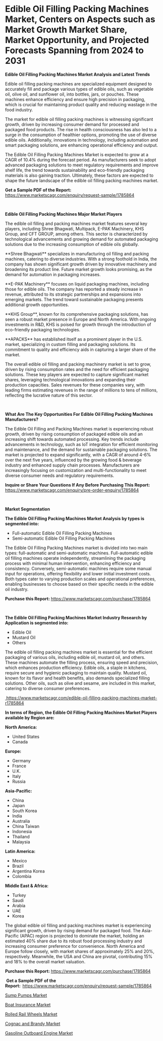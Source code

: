 <p><h1>Edible Oil Filling Packing Machines Market, Centers on Aspects such as Market Growth Market Share, Market Opportunity, and Projected Forecasts Spanning from 2024 to 2031</h1></p><p><strong>Edible Oil Filling Packing Machines Market Analysis and Latest Trends</strong></p>
<p><p>Edible oil filling packing machines are specialized equipment designed to accurately fill and package various types of edible oils, such as vegetable oil, olive oil, and sunflower oil, into bottles, jars, or pouches. These machines enhance efficiency and ensure high precision in packaging, which is crucial for maintaining product quality and reducing wastage in the food industry. </p><p>The market for edible oil filling packing machines is witnessing significant growth, driven by increasing consumer demand for processed and packaged food products. The rise in health consciousness has also led to a surge in the consumption of healthier options, promoting the use of diverse edible oils. Additionally, innovations in technology, including automation and smart packaging solutions, are enhancing operational efficiency and output. </p><p>The Edible Oil Filling Packing Machines Market is expected to grow at a CAGR of 10.4% during the forecast period. As manufacturers seek to adopt advanced packaging solutions to meet regulatory requirements and improve shelf life, the trend towards sustainability and eco-friendly packaging materials is also gaining traction. Ultimately, these factors are expected to shape the future landscape of the edible oil filling packing machines market.</p></p>
<p><strong>Get a Sample PDF of the Report:&nbsp;</strong> <a href="https://www.marketscagr.com/enquiry/request-sample/1785864?utm_campaign=1126&utm_medium=2&utm_source=Github&utm_content=ia&utm_term=09102024&utm_id=edible-oil-filling-packing-machines">https://www.marketscagr.com/enquiry/request-sample/1785864</a></p>
<p>&nbsp;</p>
<p><strong>Edible Oil Filling Packing Machines Major Market Players</strong></p>
<p><p>The edible oil filling and packing machines market features several key players, including Shree Bhagwati, Multipack, E-PAK Machinery, KHS Group, and CFT GROUP, among others. This sector is characterized by technological advancements and growing demand for automated packaging solutions due to the increasing consumption of edible oils globally.</p><p>**Shree Bhagwati** specializes in manufacturing oil filling and packing machines, catering to diverse industries. With a strong foothold in India, the company has shown significant growth driven by innovative machinery and broadening its product line. Future market growth looks promising, as the demand for automation in packaging increases.</p><p>**E-PAK Machinery** focuses on liquid packaging machines, including those for edible oils. The company has reported a steady increase in revenue, attributed to its strategic partnerships and expansions into emerging markets. The trend toward sustainable packaging presents additional growth opportunities.</p><p>**KHS Group**, known for its comprehensive packaging solutions, has seen a robust market presence in Europe and North America. With ongoing investments in R&D, KHS is poised for growth through the introduction of eco-friendly packaging technologies.</p><p>**APACKS** has established itself as a prominent player in the U.S. market, specializing in custom filling and packaging solutions. Its commitment to quality and efficiency aids in capturing a larger share of the market.</p><p>The overall edible oil filling and packing machinery market is set to grow, driven by rising consumption rates and the need for efficient packaging solutions. These key players are expected to capture significant market shares, leveraging technological innovations and expanding their production capacities. Sales revenues for these companies vary, with leading firms estimating revenues in the range of millions to tens of millions, reflecting the lucrative nature of this sector.</p></p>
<p>&nbsp;</p>
<p><strong>What Are The Key Opportunities For Edible Oil Filling Packing Machines Manufacturers?</strong></p>
<p><p>The Edible Oil Filling and Packing Machines market is experiencing robust growth, driven by rising consumption of packaged edible oils and an increasing shift towards automated processing. Key trends include advancements in technology, such as IoT integration for efficient monitoring and maintenance, and the demand for sustainable packaging solutions. The market is projected to expand significantly, with a CAGR of around 4-6% over the next five years, influenced by the growing food & beverage industry and enhanced supply chain processes. Manufacturers are increasingly focusing on customization and multi-functionality to meet diverse consumer needs and regulatory requirements.</p></p>
<p><strong>Inquire or Share Your Questions If Any Before Purchasing This Report:</strong> <a href="https://www.marketscagr.com/enquiry/pre-order-enquiry/1785864?utm_campaign=1126&utm_medium=2&utm_source=Github&utm_content=ia&utm_term=09102024&utm_id=edible-oil-filling-packing-machines">https://www.marketscagr.com/enquiry/pre-order-enquiry/1785864</a></p>
<p>&nbsp;</p>
<p><strong>Market Segmentation</strong></p>
<p><strong>The Edible Oil Filling Packing Machines Market Analysis by types is segmented into:</strong></p>
<p><ul><li>Full-automatic Edible Oil Filling Packing Machines</li><li>Semi-automatic Edible Oil Filling Packing Machines</li></ul></p>
<p><p>The Edible Oil Filling Packing Machines market is divided into two main types: full-automatic and semi-automatic machines. Full-automatic edible oil filling machines operate independently, streamlining the packaging process with minimal human intervention, enhancing efficiency and consistency. Conversely, semi-automatic machines require some manual input for operations, offering flexibility and lower initial investment costs. Both types cater to varying production scales and operational preferences, enabling businesses to choose based on their specific needs in the edible oil industry.</p></p>
<p><strong>Purchase this Report:&nbsp;</strong><a href="https://www.marketscagr.com/purchase/1785864?utm_campaign=1126&utm_medium=2&utm_source=Github&utm_content=ia&utm_term=09102024&utm_id=edible-oil-filling-packing-machines">https://www.marketscagr.com/purchase/1785864</a></p>
<p>&nbsp;</p>
<p><strong>The Edible Oil Filling Packing Machines Market Industry Research by Application is segmented into:</strong></p>
<p><ul><li>Edible Oil</li><li>Mustard Oil</li><li>Others</li></ul></p>
<p><p>The edible oil filling packing machines market is essential for the efficient packaging of various oils, including edible oil, mustard oil, and others. These machines automate the filling process, ensuring speed and precision, which enhances production efficiency. Edible oils, a staple in kitchens, require secure and hygienic packaging to maintain quality. Mustard oil, known for its flavor and health benefits, also demands specialized filling solutions. Other oils, such as olive and sesame, are included in this market, catering to diverse consumer preferences.</p></p>
<p><a href="https://www.marketscagr.com/edible-oil-filling-packing-machines-market-r1785864?utm_campaign=1126&utm_medium=2&utm_source=Github&utm_content=ia&utm_term=09102024&utm_id=edible-oil-filling-packing-machines">&nbsp;https://www.marketscagr.com/edible-oil-filling-packing-machines-market-r1785864</a></p>
<p><strong>In terms of Region, the Edible Oil Filling Packing Machines Market Players available by Region are:</strong></p>
<p>
    <p> <strong> North America: </strong>
        <ul>
            <li>United States</li>
            <li>Canada</li>
        </ul>
        </p> 
    <p> <strong> Europe: </strong>
        <ul>
            <li>Germany</li>
            <li>France</li>
            <li>U.K.</li>
            <li>Italy</li>
            <li>Russia</li>
        </ul>
        </p> 
    <p> <strong> Asia-Pacific: </strong>
        <ul>
            <li>China</li>
            <li>Japan</li>
            <li>South Korea</li>
            <li>India</li>
            <li>Australia</li>
            <li>China Taiwan</li>
            <li>Indonesia</li>
            <li>Thailand</li>
            <li>Malaysia</li>
        </ul>
        </p> 
    <p> <strong> Latin America: </strong>
        <ul>
            <li>Mexico</li>
            <li>Brazil</li>
            <li>Argentina Korea</li>
            <li>Colombia</li>
        </ul>
        </p> 
    <p> <strong> Middle East & Africa: </strong>
        <ul>
            <li>Turkey</li>
            <li>Saudi</li>
            <li>Arabia</li>
            <li>UAE</li>
            <li>Korea</li>
        </ul>
    </p>
    </p>
<p><p>The global edible oil filling and packing machines market is experiencing significant growth, driven by rising demand for packaged food. The Asia-Pacific (APAC) region is projected to dominate the market, holding an estimated 40% share due to its robust food processing industry and increasing consumer preference for convenience. North America and Europe follow closely, with market shares of approximately 25% and 20%, respectively. Meanwhile, the USA and China are pivotal, contributing 15% and 18% to the overall market valuation.</p></p>
<p><strong>Purchase this Report: </strong><a href="https://www.marketscagr.com/purchase/1785864?utm_campaign=1126&utm_medium=2&utm_source=Github&utm_content=ia&utm_term=09102024&utm_id=edible-oil-filling-packing-machines">https://www.marketscagr.com/purchase/1785864</a></p>
<p>&nbsp;<strong>Get a Sample PDF of the Report:&nbsp;&nbsp;</strong><a href="https://www.marketscagr.com/enquiry/request-sample/1785864?utm_campaign=1126&utm_medium=2&utm_source=Github&utm_content=ia&utm_term=09102024&utm_id=edible-oil-filling-packing-machines">https://www.marketscagr.com/enquiry/request-sample/1785864</a></p>
<p><strong></strong></p>
<p><p><a href="https://www.linkedin.com/pulse/emerging-trends-sump-pumps-market-detailed-overview-applications-m5bbf?utm_campaign=1126&utm_medium=2&utm_source=Github&utm_content=ia&utm_term=09102024&utm_id=edible-oil-filling-packing-machines">Sump Pumps Market</a></p><p><a href="https://www.linkedin.com/pulse/boat-insurance-sector-surge-76-growth-roadmap-2031-rezarch-tfr8c?utm_campaign=1126&utm_medium=2&utm_source=Github&utm_content=ia&utm_term=09102024&utm_id=edible-oil-filling-packing-machines">Boat Insurance Market</a></p><p><a href="https://github.com/gdfhhhj/Market-Research-Report-List-6/blob/main/rolled-rail-wheels-market.md?utm_campaign=1126&utm_medium=2&utm_source=Github&utm_content=ia&utm_term=09102024&utm_id=edible-oil-filling-packing-machines">Rolled Rail Wheels Market</a></p><p><a href="https://issuu.com/reportprime-2/docs/cognac-and-brandy-market-size-2030._47966f872cb947?utm_campaign=1126&utm_medium=2&utm_source=Github&utm_content=ia&utm_term=09102024&utm_id=edible-oil-filling-packing-machines">Cognac and Brandy Market</a></p><p><a href="https://github.com/buzzeoihwerleex/Market-Research-Report-List-1/blob/main/gasoline-outboard-engine-market.md?utm_campaign=1126&utm_medium=2&utm_source=Github&utm_content=ia&utm_term=09102024&utm_id=edible-oil-filling-packing-machines">Gasoline Outboard Engine Market</a></p></p>